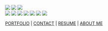   
<!DOCTYPE html>
<html lang="en">
<head>
    <meta charset="UTF-8">
    <meta name="viewport" content="width=device-width, initial-scale=1.0">
    <title>Document</title>
    <link rel="stylesheet" type="text/css" href="style.css">
</head>
<body>
    <div class="header">
        <img class="a" src="images/A.png">
        <img class="t" src="images/T.png">
        <img class="dot" src ="images/dot.png">
        <div class="m">
            <img class="m1" src="images/M1.png">
            <img class="m2" src="images/M2.png">
            <img class="m3" src ="images/M3.png">
            <img class="m4" src ="images/M41.png">
            <img class="m5" src="images/m4.png">
            <img class="m6" src="images/finalM.png">
            <img class="finalm" src="images/finalM.png">
        </div>
    </div>
    <div class = "subheader">
		<span class="txt-type" data-wait="4000" data-words='["Developer", "Designer", "Creator"]'></span>
    </div>
    <p class="links"><a href="#">PORTFOLIO</a> | <a href="#">CONTACT</a> | <a href="#">RESUME</a> | <a href="#">ABOUT ME</a></p>
    <script src="main.js"></script>
</body>
</html>
